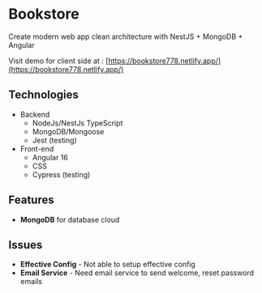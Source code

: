 # Bookstore

Create modern web app clean architecture with NestJS + MongoDB + Angular

Visit demo for client side at : [https://bookstore778.netlify.app/](https://bookstore778.netlify.app/)


## Technologies
- Backend
  - NodeJs/NestJs TypeScript
  - MongoDB/Mongoose
  - Jest (testing)
- Front-end
  - Angular 16
  - CSS
  - Cypress (testing)

## Features
- **MongoDB** for database cloud



## Issues
- **Effective Config** - Not able to setup effective config
- **Email Service** - Need email service to send welcome, reset password emails

